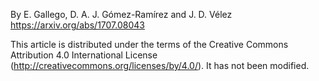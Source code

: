 By E. Gallego, D. A. J. Gómez-Ramírez and J. D. Vélez
https://arxiv.org/abs/1707.08043

This article is distributed under the terms of the Creative Commons Attribution 4.0 International License (http://creativecommons.org/licenses/by/4.0/). It has not been modified.
